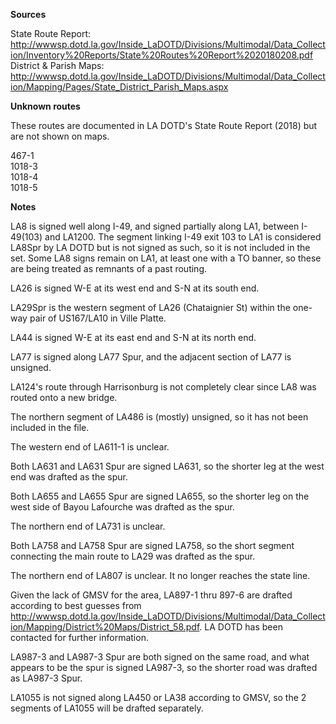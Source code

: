 **Sources**

State Route Report: http://wwwsp.dotd.la.gov/Inside_LaDOTD/Divisions/Multimodal/Data_Collection/Inventory%20Reports/State%20Routes%20Report%2020180208.pdf<br>
District & Parish Maps: http://wwwsp.dotd.la.gov/Inside_LaDOTD/Divisions/Multimodal/Data_Collection/Mapping/Pages/State_District_Parish_Maps.aspx

**Unknown routes**

These routes are documented in LA DOTD's State Route Report (2018) but are not shown on maps.

467-1<br>
1018-3<br>
1018-4<br>
1018-5

**Notes**

LA8 is signed well along I-49, and signed partially along LA1, between I-49(103) and LA1200. The segment linking I-49 exit 103 to LA1 is considered LA8Spr by LA DOTD but is not signed as such, so it is not included in the set. Some LA8 signs remain on LA1, at least one with a TO banner, so these are being treated as remnants of a past routing.

LA26 is signed W-E at its west end and S-N at its south end.

LA29Spr is the western segment of LA26 (Chataignier St) within the one-way pair of US167/LA10 in Ville Platte.

LA44 is signed W-E at its east end and S-N at its north end.

LA77 is signed along LA77 Spur, and the adjacent section of LA77 is unsigned.

LA124's route through Harrisonburg is not completely clear since LA8 was routed onto a new bridge.

The northern segment of LA486 is (mostly) unsigned, so it has not been included in the file.

The western end of LA611-1 is unclear.

Both LA631 and LA631 Spur are signed LA631, so the shorter leg at the west end was drafted as the spur.

Both LA655 and LA655 Spur are signed LA655, so the shorter leg on the west side of Bayou Lafourche was drafted as the spur.

The northern end of LA731 is unclear.

Both LA758 and LA758 Spur are signed LA758, so the short segment connecting the main route to LA29 was drafted as the spur.

The northern end of LA807 is unclear. It no longer reaches the state line.

Given the lack of GMSV for the area, LA897-1 thru 897-6 are drafted according to best guesses from http://wwwsp.dotd.la.gov/Inside_LaDOTD/Divisions/Multimodal/Data_Collection/Mapping/District%20Maps/District_58.pdf. LA DOTD has been contacted for further information.

LA987-3 and LA987-3 Spur are both signed on the same road, and what appears to be the spur is signed LA987-3, so the shorter road was drafted as LA987-3 Spur.

LA1055 is not signed along LA450 or LA38 according to GMSV, so the 2 segments of LA1055 will be drafted separately.
